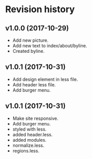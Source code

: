Revision history
=======================================


v1.0.0 (2017-10-29)
---------------------------------------
* Add new picture.
* Add new text to index/about/byline.
* Created byline.

v1.0.1 (2017-10-31)
---------------------------------------
* Add design element in less file.
* Add header less file.
* Add burger menu.


v1.0.1 (2017-10-31)
---------------------------------------
* Make site responsive.
* Add burger menu.
* styled with less.
* added header.less.
* added modules.
* normalize.less.
* regions.less.
